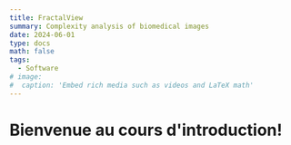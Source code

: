 ```yaml
---
title: FractalView
summary: Complexity analysis of biomedical images
date: 2024-06-01
type: docs
math: false
tags:
  - Software
# image:
#  caption: 'Embed rich media such as videos and LaTeX math'
---
```


# **Bienvenue au cours d'introduction!**
